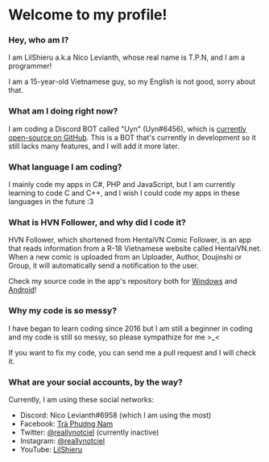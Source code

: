 # Welcome to my profile!

### Hey, who am I?

I am LilShieru a.k.a Nico Levianth, whose real name is T.P.N, and I am a programmer!

I am a 15-year-old Vietnamese guy, so my English is not good, sorry about that.

### What am I doing right now?
I am coding a Discord BOT called "Uyn" (Uyn#6456), which is [currently open-source on GitHub](https://www.github.com/LilShieru/Uyn). This is a BOT that's currently in development so it still lacks many features, and I will add it more later.

### What language I am coding?
I mainly code my apps in C#, PHP and JavaScript, but I am currently learning to code C and C++, and I wish I could code my apps in these languages in the future :3

### What is HVN Follower, and why did I code it?
HVN Follower, which shortened from HentaiVN Comic Follower, is an app that reads information from a R-18 Vietnamese website called HentaiVN.net. When a new comic is uploaded from an Uploader, Author, Doujinshi or Group, it will automatically send a notification to the user.

Check my source code in the app's repository both for [Windows](https://github.com/LilShieru/HVNFollower) and [Android](https://github.com/LilShieru/HVNFollower-Android)!

### Why my code is so messy?
I have began to learn coding since 2016 but I am still a beginner in coding and my code is still so messy, so please sympathize for me >_<

If you want to fix my code, you can send me a pull request and I will check it.

### What are your social accounts, by the way?
Currently, I am using these social networks:

* Discord: Nico Levianth#6958 (which I am using the most)
* Facebook: [Trà Phương Nam](https://www.facebook.com/Yonaka12)
* Twitter: [@reallynotciel](https://www.twitter.com/reallynotciel) (currently inactive)
* Instagram: [@reallynotciel](https://www.instagram.com/reallynotciel)
* YouTube: [LilShieru](https://www.twitter.com/c/yutorimegami)
